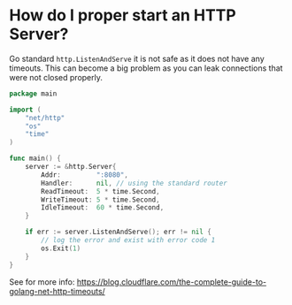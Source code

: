 # How do I proper start an HTTP Server? 

Go standard `http.ListenAndServe` it is not safe as it does not have any timeouts. This can become a big problem as you can leak connections that were not closed properly.

```go
package main

import (
    "net/http"
    "os"
    "time"
)

func main() {
    server := &http.Server{
		Addr:         ":8080",
		Handler:      nil, // using the standard router
		ReadTimeout:  5 * time.Second,
		WriteTimeout: 5 * time.Second,
		IdleTimeout:  60 * time.Second,
	}

	if err := server.ListenAndServe(); err != nil {
        // log the error and exist with error code 1
        os.Exit(1)
    }
}
```

See for more info: https://blog.cloudflare.com/the-complete-guide-to-golang-net-http-timeouts/